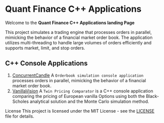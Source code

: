 # Quant Finance C++ Applications

Welcome to the **Quant Finance C++ Applications landing Page**

This project simulates a trading engine that processes orders in parallel, mimicking the behavior of a financial market order book. The application utilizes multi-threading to handle large volumes of orders efficiently and supports market, limit, and stop orders.

## C++ Console Applications

1) [ConcurrentCandle](order_book/README.md) A `Orderbook simulation console application` processes orders in parallel, mimicking the behavior of a financial market order book.
2) [VanillaVision](VanillaVision_TwinPricingEngine/README.md) A `Twin Pricing Comparator` is a C++ console application comparing the pricing of European vanilla Options using both the Black-Scholes analytical solution and the Monte Carlo simulation method.


License
This project is licensed under the MIT License - see the [LICENSE](https://github.com/prathikanand7/Quant-finance/blob/main/LICENSE.txt) file for details.
